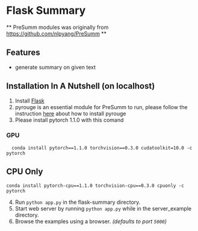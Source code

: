 # Flask Summary

** PreSumm modules was originally from https://github.com/nlpyang/PreSumm **

Features
--------
 * generate summary on given text

Installation In A Nutshell (on localhost)
--------------------------
 1. Install [Flask](https://flask.palletsprojects.com/en/1.1.x/installation/#installation)
 2. pyrouge is an essential module for PreSumm to run, please follow the instruction [here](https://github.com/bheinzerling/pyrouge) about how to install pyrouge
 3. Please install pytorch 1.1.0 with this comand
### GPU
```
  conda install pytorch==1.1.0 torchvision==0.3.0 cudatoolkit=10.0 -c pytorch
```
## CPU Only
```
conda install pytorch-cpu==1.1.0 torchvision-cpu==0.3.0 cpuonly -c pytorch
```
 4. Run `python app.py` in the flask-summary directory.
 5. Start web server by running `python app.py` while in the server_example directory.
 6. Browse the examples using a browser. *(defaults to port `5000`)*
